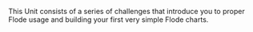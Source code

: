 This Unit consists of a series of challenges that introduce you to proper Flode usage and building your first very simple Flode charts.

